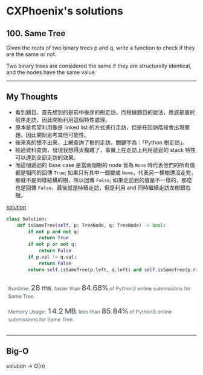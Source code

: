 CXPhoenix's solutions
===

## 100. Same Tree

Given the roots of two binary trees p and q, write a function to check if they are the same or not.

Two binary trees are considered the same if they are structurally identical, and the nodes have the same value.

---

## My Thoughts

- 看到題目，首先想到的是前中後序的樹走訪，而根據題目的說法，應該是屬於前序走訪，因此開始利用這個特性處理。
- 原本是希望利用像是 linked list 的方式進行走訪，但是在回訪階段會出現問題，因此開始思考其他可能性。
- 後來真的想不出來，上網查詢了樹的走訪，關鍵字為：「Python 樹走訪」。
- 經過資料查詢，發現我想得太複雜了，事實上在走訪上利用遞迴的 stack 特性可以達到全部走訪的效果。
- 而這個遞迴的 Base case 是當兩個樹的 node 皆為 `None` 時代表他們的所有值都是相同的回傳 `True`; 如果只有其中一個變成 `None`，代表另一棵樹還沒走完，那就不是同樣結構的樹，所以回傳 `False`; 如果走訪到的值是不一樣的，那麼也是回傳 `False`，最後就是持續走訪，但是利用 and 同時繼續走訪左樹跟右樹。

[solution](./solution.py)

```python
class Solution:
    def isSameTree(self, p: TreeNode, q: TreeNode) -> bool:
        if not p and not q:
            return True
        if not p or not q:
            return False
        if p.val != q.val:
            return False
        return self.isSameTree(p.left, q.left) and self.isSameTree(p.right, q.right)
```

<img src="./solution.png">

---

## Big-O

solution -> O(n)